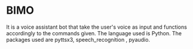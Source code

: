 # BIMO
It is a voice assistant bot that take the user's voice as input and functions accordingly to the commands given. The language used is Python. The packages used are pyttsx3, speech_recognition , pyaudio.
